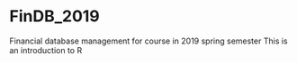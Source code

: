 # FinDB_2019
Financial database management for course in 2019 spring semester
This is an introduction to R
